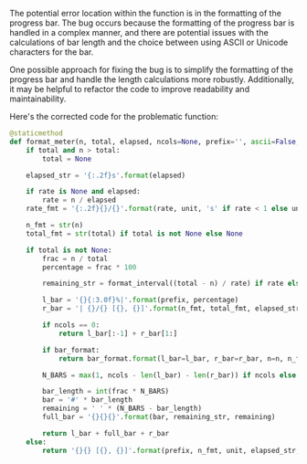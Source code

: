 The potential error location within the function is in the formatting of the progress bar. The bug occurs because the formatting of the progress bar is handled in a complex manner, and there are potential issues with the calculations of bar length and the choice between using ASCII or Unicode characters for the bar.

One possible approach for fixing the bug is to simplify the formatting of the progress bar and handle the length calculations more robustly. Additionally, it may be helpful to refactor the code to improve readability and maintainability.

Here's the corrected code for the problematic function:

```python
@staticmethod
def format_meter(n, total, elapsed, ncols=None, prefix='', ascii=False, unit='it', unit_scale=False, rate=None, bar_format=None):
    if total and n > total:
        total = None

    elapsed_str = '{:.2f}s'.format(elapsed)

    if rate is None and elapsed:
        rate = n / elapsed
    rate_fmt = '{:.2f}{}/{}'.format(rate, unit, 's' if rate < 1 else unit)

    n_fmt = str(n)
    total_fmt = str(total) if total is not None else None

    if total is not None:
        frac = n / total
        percentage = frac * 100

        remaining_str = format_interval((total - n) / rate) if rate else '?'

        l_bar = '{}{:3.0f}%|'.format(prefix, percentage)
        r_bar = '| {}/{} [{}, {}]'.format(n_fmt, total_fmt, elapsed_str, remaining_str, rate_fmt)

        if ncols == 0:
            return l_bar[:-1] + r_bar[1:]

        if bar_format:
            return bar_format.format(l_bar=l_bar, r_bar=r_bar, n=n, n_fmt=n_fmt, total=total, total_fmt=total_fmt, percentage=percentage, rate=rate, rate_fmt=rate_fmt, elapsed=elapsed_str, remaining=remaining_str, desc=prefix)

        N_BARS = max(1, ncols - len(l_bar) - len(r_bar)) if ncols else 10

        bar_length = int(frac * N_BARS)
        bar = '#' * bar_length
        remaining = ' ' * (N_BARS - bar_length)
        full_bar = '{}{}{}'.format(bar, remaining_str, remaining)

        return l_bar + full_bar + r_bar
    else:
        return '{}{} [{}, {}]'.format(prefix, n_fmt, unit, elapsed_str, rate_fmt)
```